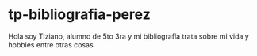 # tp-bibliografia-perez
Hola soy Tiziano, alumno de 5to 3ra y mi bibliografía trata sobre mi vida y hobbies entre otras cosas
